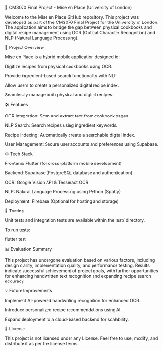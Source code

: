 📘 CM3070 Final Project - Mise en Place (University of London)

Welcome to the Mise en Place GitHub repository. This project was developed as part of the CM3070 Final Project for the University of London. The application aims to bridge the gap between physical cookbooks and digital recipe management using OCR (Optical Character Recognition) and NLP (Natural Language Processing).

🚀 Project Overview

Mise en Place is a hybrid mobile application designed to:

Digitize recipes from physical cookbooks using OCR.

Provide ingredient-based search functionality with NLP.

Allow users to create a personalized digital recipe index.

Seamlessly manage both physical and digital recipes.

🛠️ Features

OCR Integration: Scan and extract text from cookbook pages.

NLP Search: Search recipes using ingredient keywords.

Recipe Indexing: Automatically create a searchable digital index.

User Management: Secure user accounts and preferences using Supabase.

⚙️ Tech Stack

Frontend: Flutter (for cross-platform mobile development)

Backend: Supabase (PostgreSQL database and authentication)

OCR: Google Vision API & Tesseract OCR

NLP: Natural Language Processing using Python (SpaCy)

Deployment: Firebase (Optional for hosting and storage)

🧪 Testing

Unit tests and integration tests are available within the test/ directory.

To run tests:

flutter test

📊 Evaluation Summary

This project has undergone evaluation based on various factors, including design clarity, implementation quality, and performance testing. Results indicate successful achievement of project goals, with further opportunities for enhancing handwritten text recognition and expanding recipe search accuracy.

💡 Future Improvements

Implement AI-powered handwriting recognition for enhanced OCR.

Introduce personalized recipe recommendations using AI.

Expand deployment to a cloud-based backend for scalability.

📝 License

This project is not licensed under any License. Feel free to use, modify, and distribute it as per the license terms.

